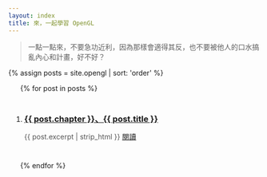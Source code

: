 ```yaml
---
layout: index
title: 來，一起學習 OpenGL
---
```


> 一點一點來，不要急功近利，因為那樣會適得其反，也不要被他人的口水搞亂內心和計畫，好不好？

{% assign posts = site.opengl | sort: 'order' %}

<ul class="documents" style=" list-style-type: digital">
  {% for post in posts %}
    <li
    class="documents__item cat-{{post.category}}"
    style="margin: 2.5rem 0.5rem;">
      <div class="document {% if post.english %}english{% endif %}">
        <a class="document__link" href="{{ post.url }}" target="_self">
          <h3 style="margin: 0.3em 0 0.6em 0">{{ post.chapter }}、{{ post.title }}</h3>
        </a>
        <p style="white-space: normal;overflow: auto; height: auto; color: #555; font-size: 1em">
        {{ post.excerpt | strip_html }}
        <a class="document__link" style="text-decoration: underline" href="{{ post.url }}" target="_self">
        閱讀
        </a>
        </p>
      </div>
    </li>
  {% endfor %}
</ul>
